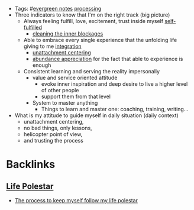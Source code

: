 - Tags: #[evergreen notes](<evergreen notes.md>) [processing](<processing.md>)
- Three indicators to know that I'm on the right track (big picture)
    - Always feeling fulfill, love, excitement, trust inside myself [self-fulfilled](<self-fulfilled.md>)
        - [cleaning the inner blockages](<cleaning the inner blockages.md>)
    - Able to embrace every single experience that the unfolding life giving to me [integration](<integration.md>)
        - [unattachment centering](<unattachment centering.md>)
        - [abundance appreciation](<abundance appreciation.md>) for the fact that able to experience is enough
    - Consistent learning and serving the reality impersonally
        - value and service oriented attitude
            - evoke inner inspiration and deep desire to live a higher level of other people
            - support them from that level
        - System to master anything
            - Things to learn and master one: coaching, training, writing...
- What is my attitude to guide myself in daily situation (daily context)
    - unattachment centering, 
    - no bad things, only lessons, 
    - helicopter point of view, 
    - and trusting the process

# Backlinks
## [Life Polestar](<Life Polestar.md>)
- [The process to keep myself follow my life polestar](<The process to keep myself follow my life polestar.md>)

